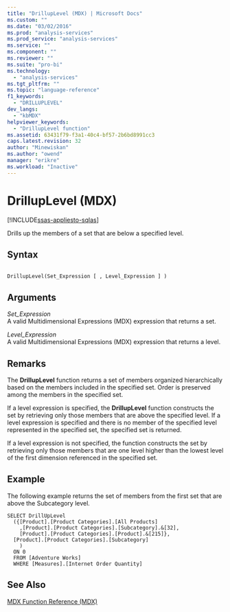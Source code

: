 ```yaml
---
title: "DrillupLevel (MDX) | Microsoft Docs"
ms.custom: ""
ms.date: "03/02/2016"
ms.prod: "analysis-services"
ms.prod_service: "analysis-services"
ms.service: ""
ms.component: ""
ms.reviewer: ""
ms.suite: "pro-bi"
ms.technology: 
  - "analysis-services"
ms.tgt_pltfrm: ""
ms.topic: "language-reference"
f1_keywords: 
  - "DRILLUPLEVEL"
dev_langs: 
  - "kbMDX"
helpviewer_keywords: 
  - "DrillupLevel function"
ms.assetid: 63431f79-f3a1-40c4-bf57-2b6bd8991cc3
caps.latest.revision: 32
author: "Minewiskan"
ms.author: "owend"
manager: "erikre"
ms.workload: "Inactive"
---
```

# DrillupLevel (MDX)
[!INCLUDE[ssas-appliesto-sqlas](../includes/ssas-appliesto-sqlas.md)]

  Drills up the members of a set that are below a specified level.  
  
## Syntax  
  
```  
  
DrillupLevel(Set_Expression [ , Level_Expression ] )  
```  
  
## Arguments  
 *Set_Expression*  
 A valid Multidimensional Expressions (MDX) expression that returns a set.  
  
 *Level_Expression*  
 A valid Multidimensional Expressions (MDX) expression that returns a level.  
  
## Remarks  
 The **DrillupLevel** function returns a set of members organized hierarchically based on the members included in the specified set. Order is preserved among the members in the specified set.  
  
 If a level expression is specified, the **DrillupLevel** function constructs the set by retrieving only those members that are above the specified level. If a level expression is specified and there is no member of the specified level represented in the specified set, the specified set is returned.  
  
 If a level expression is not specified, the function constructs the set by retrieving only those members that are one level higher than the lowest level of the first dimension referenced in the specified set.  
  
## Example  
 The following example returns the set of members from the first set that are above the Subcategory level.  
  
```  
SELECT DrillUpLevel   
  ({[Product].[Product Categories].[All Products]  
    ,[Product].[Product Categories].[Subcategory].&[32],  
    [Product].[Product Categories].[Product].&[215]},  
  [Product].[Product Categories].[Subcategory]  
    )  
  ON 0  
  FROM [Adventure Works]  
  WHERE [Measures].[Internet Order Quantity]  
```  
  
## See Also  
 [MDX Function Reference &#40;MDX&#41;](../mdx/mdx-function-reference-mdx.md)  
  
  
